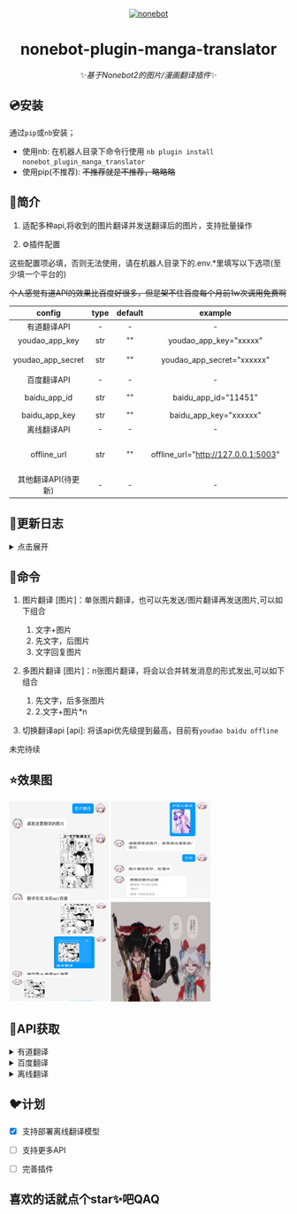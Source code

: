 <p align="center">
  <a href="https://v2.nonebot.dev/"><img src="https://v2.nonebot.dev/logo.png" width="200" height="200" alt="nonebot"></a>
</p>
<div align="center">

# nonebot-plugin-manga-translator

✨*基于Nonebot2的图片/漫画翻译插件*✨
  
<div align="left">
  
## 💿安装
通过`pip`或`nb`安装；

- 使用nb:
  在机器人目录下命令行使用
  `nb plugin install nonebot_plugin_manga_translator`
- 使用pip(不推荐):
  ~~不推荐就是不推荐，略略略~~

## 📖简介

1. 适配多种api,将收到的图片翻译并发送翻译后的图片，支持批量操作

2. ⚙️插件配置

这些配置项必填，否则无法使用，请在机器人目录下的.env.*里填写以下选项(至少填一个平台的)

~~个人感觉有道API的效果比百度好很多，但是架不住百度每个月前1w次调用免费啊~~

|       config        | type  | default |          example           | usage    |
| :-----------------: | :---: | :-----: | :------------------------: | :------- |
|     有道翻译API     |   -   |    -    |             -              | -        |
|   youdao_app_key    |  str  |   ""    |   youdao_app_key="xxxxx"   | 应用ID   |
|  youdao_app_secret  |  str  |   ""    | youdao_app_secret="xxxxxx" | 应用秘钥 |
|     百度翻译API     |   -   |    -    |             -              | -        |
|    baidu_app_id     |  str  |   ""    |    baidu_app_id="11451"    | APP ID   |
|    baidu_app_key    |  str  |   ""    |   baidu_app_key="xxxxxx"   | 密钥     |
|     离线翻译API     |   -   |    -    |             -              | -        |
|    offline_url    |  str  |   ""    |   offline_url="http://127.0.0.1:5003"   | 见下方说明     |
| 其他翻译API(待更新) |   -   |    -    |             -              | -        |

## 🌙更新日志

<details>
<summary>点击展开</summary>

- 2023-05-01:

  - 添加切换api的功能，你可以将某个api优先级设为最高
  - 适配离线翻译api[manga-image-translator](https://github.com/zyddnys/manga-image-translator),现在你可以体验本地的翻译

- 2023-04-28:

  插件发布

</details>

## 🎉命令

1. 图片翻译 [图片]：单张图片翻译，也可以先发送/图片翻译再发送图片,可以如下组合

    1. 文字+图片
    2. 先文字，后图片
    3. 文字回复图片

2. 多图片翻译 [图片]：n张图片翻译，将会以合并转发消息的形式发出,可以如下组合

    1. 先文字，后多张图片 
    2. 2.文字+图片*n
3. 切换翻译api [api]: 将该api优先级提到最高，目前有`youdao baidu offline`

未完待续

## ⭐效果图

<img src="https://github.com/maoxig/nonebot-plugin-manga-translator/blob/main/resource/效果图1.jpg" width="180" height="180">
<img src="https://github.com/maoxig/nonebot-plugin-manga-translator/blob/main/resource/效果图2.jpg" width="180" height="180">
<img src="https://github.com/maoxig/nonebot-plugin-manga-translator/blob/main/resource/效果图3.jpg" width="180" height="180">
<img src="https://github.com/maoxig/nonebot-plugin-manga-translator/blob/main/resource/效果图4.png" width="180" height="180">



## 🔑API获取

<details>
<summary>有道翻译</summary>

1. 在[有道智云AI开放平台](https://ai.youdao.com/#/)注册并登录后，进入控制台
2. 在左侧`自然语言翻译服务`里的`图片翻译`里创建应用，选择服务和接入方式分别为`图片翻译`和`API`，其他项随意。
![Image text](https://github.com/maoxig/nonebot-plugin-manga-translator/blob/main/resource/有道翻译.png)
3. 创建后将`应用ID`和`应用秘钥`按照上面的配置说明分别填入.env.*文件里即可

</details>

<details>
<summary>百度翻译</summary>

   1. 在[百度翻译开放平台](https://api.fanyi.baidu.com/)注册并登录
   2. 找到`产品服务`的`图片翻译`,申请创建
   3. 创建后在`管理控制台`的`总览`中找到`APP ID`和`密钥`,根据上面的配置说明填入.env.*文件

</details>

<details>
<summary>离线翻译</summary>
(该方案对设备配置要求较高，建议在有足够的硬盘空间、内存、显存，或有一台能为bot处理请求的服务器时考虑使用该方案)

   1. 参考[manga-image-translator](https://github.com/zyddnys/manga-image-translator)的说明，克隆仓库，并安装相关依赖(可能需要额外安装`pydensecrf`)
   2. 安装好依赖后，在仓库目录下运行

      ```python
      python -m manga_translator -v --mode web --use-cuda# the demo will be serving on http://127.0.0.1:5003
      ```

   3. 如果你的设备没有成功安装cuda(要求pytorch的版本和cuda对应，不对应请重装)，请去掉参数`--use-cuda`，如果图片处理过程中爆显存，请改成`--use-cuda-limited`

   4. 你可以访问控制台给出的网址，尝试先本地翻译一张图片，此时会根据选项下载需要的模型(为防止下载失败，也可以提前手动下载)
   5. 如果bot和翻译器在同一台设备，那么.env填写`offline_url="http://127.0.0.1:5003"`即可，如果不在同一台设备，你**可能**还需要放行防火墙、端口转发等，并且填写内容也会有所变化
   6. 最后你**可能**还需要修改一下本插件的代码，找到本插件`utils.py`的`offline`函数，根据注释和[文档](https://github.com/zyddnys/manga-image-translator/blob/main/README.md),修改字典`data`，从而指定你想要的OCR模型和翻译模型(目前是用了offline模型,你可以改成别的)

</details>

## 🐦计划

- [x] 支持部署离线翻译模型

- [ ] 支持更多API

- [ ] 完善插件

## 喜欢的话就点个star✨吧QAQ
